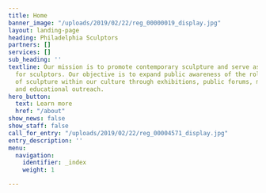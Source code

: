 ```yaml
---
title: Home
banner_image: "/uploads/2019/02/22/reg_00000019_display.jpg"
layout: landing-page
heading: Philadelphia Sculptors
partners: []
services: []
sub_heading: ''
textline: Our mission is to promote contemporary sculpture and serve as an advocate
  for sculptors. Our objective is to expand public awareness of the role and value
  of sculpture within our culture through exhibitions, public forums, member services,
  and educational outreach.
hero_button:
  text: Learn more
  href: "/about"
show_news: false
show_staff: false
call_for_entry: "/uploads/2019/02/22/reg_00004571_display.jpg"
entry_description: ''
menu:
  navigation:
    identifier: _index
    weight: 1

---
```

